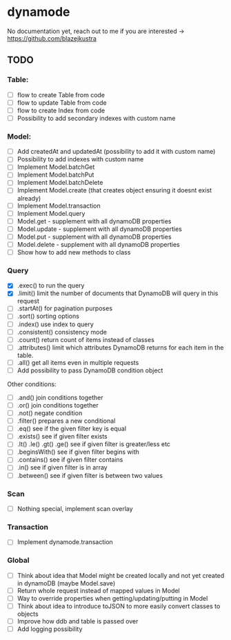 # dynamode

No documentation yet, reach out to me if you are interested -> https://github.com/blazejkustra

## TODO

### Table:

* [ ] flow to create Table from code
* [ ] flow to update Table from code
* [ ] flow to create Index from code
* [ ] Possibility to add secondary indexes with custom name

### Model:

* [ ] Add createdAt and updatedAt (possibility to add it with custom name)
* [ ] Possibility to add indexes with custom name
* [ ] Implement Model.batchGet
* [ ] Implement Model.batchPut
* [ ] Implement Model.batchDelete
* [ ] Implement Model.create (that creates object ensuring it doesnt exist already)
* [ ] Implement Model.transaction
* [ ] Implement Model.query
* [ ] Model.get - supplement with all dynamoDB properties
* [ ] Model.update - supplement with all dynamoDB properties
* [ ] Model.put - supplement with all dynamoDB properties
* [ ] Model.delete - supplement with all dynamoDB properties
* [ ] Show how to add new methods to class

### Query

* [X] .exec() to run the query
* [X] .limit() limit the number of documents that DynamoDB will query in this request
* [ ] .startAt() for pagination purposes
* [ ] .sort() sorting options
* [ ] .index() use index to query
* [ ] .consistent() consistency mode
* [ ] .count() return count of items instead of classes
* [ ] .attributes() limit which attributes DynamoDB returns for each item in the table.
* [ ] .all() get all items even in multiple requests
* [ ] Add possibility to pass DynamoDB condition object

Other conditions:

* [ ] .and() join conditions together
* [ ] .or() join conditions together
* [ ] .not() negate condition
* [ ] .filter() prepares a new conditional
* [ ] .eq() see if the given filter key is equal
* [ ] .exists() see if given filter exists
* [ ] .lt() .le() .gt() .ge() see if given filter is greater/less etc
* [ ] .beginsWith() see if given filter begins with
* [ ] .contains() see if given filter contains
* [ ] .in() see if given filter is in array
* [ ] .between() see if given filter is between two values

### Scan

* [ ] Nothing special, implement scan overlay

### Transaction

* [ ] Implement dynamode.transaction

### Global

* [ ] Think about idea that Model might be created locally and not yet created in dynamoDB (maybe Model.save)
* [ ] Return whole request instead of mapped values in Model
* [ ] Way to override properties when getting/updating/putting in Model
* [ ] Think about idea to introduce toJSON to more easily convert classes to objects
* [ ] Improve how ddb and table is passed over
* [ ] Add logging possibility

